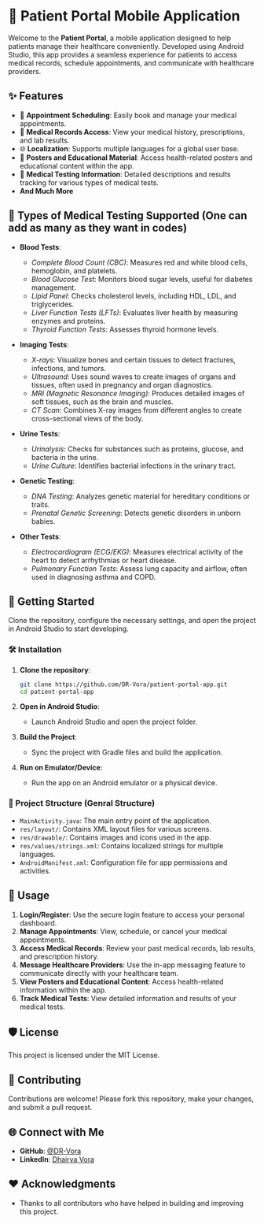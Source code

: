 # 🏥 Patient Portal Mobile Application

Welcome to the **Patient Portal**, a mobile application designed to help patients manage their healthcare conveniently. Developed using Android Studio, this app provides a seamless experience for patients to access medical records, schedule appointments, and communicate with healthcare providers.

## ✨ Features

- 📅 **Appointment Scheduling**: Easily book and manage your medical appointments.
- 📝 **Medical Records Access**: View your medical history, prescriptions, and lab results.
- 🌐 **Localization**: Supports multiple languages for a global user base.
- 🎨 **Posters and Educational Material**: Access health-related posters and educational content within the app.
- 🧪 **Medical Testing Information**: Detailed descriptions and results tracking for various types of medical tests.
- **And Much More**

## 🧪 Types of Medical Testing Supported (One can add as many as they want in codes)

- **Blood Tests**: 
  - *Complete Blood Count (CBC)*: Measures red and white blood cells, hemoglobin, and platelets.
  - *Blood Glucose Test*: Monitors blood sugar levels, useful for diabetes management.
  - *Lipid Panel*: Checks cholesterol levels, including HDL, LDL, and triglycerides.
  - *Liver Function Tests (LFTs)*: Evaluates liver health by measuring enzymes and proteins.
  - *Thyroid Function Tests*: Assesses thyroid hormone levels.
  
- **Imaging Tests**:
  - *X-rays*: Visualize bones and certain tissues to detect fractures, infections, and tumors.
  - *Ultrasound*: Uses sound waves to create images of organs and tissues, often used in pregnancy and organ diagnostics.
  - *MRI (Magnetic Resonance Imaging)*: Produces detailed images of soft tissues, such as the brain and muscles.
  - *CT Scan*: Combines X-ray images from different angles to create cross-sectional views of the body.

- **Urine Tests**:
  - *Urinalysis*: Checks for substances such as proteins, glucose, and bacteria in the urine.
  - *Urine Culture*: Identifies bacterial infections in the urinary tract.

- **Genetic Testing**:
  - *DNA Testing*: Analyzes genetic material for hereditary conditions or traits.
  - *Prenatal Genetic Screening*: Detects genetic disorders in unborn babies.

- **Other Tests**:
  - *Electrocardiogram (ECG/EKG)*: Measures electrical activity of the heart to detect arrhythmias or heart disease.
  - *Pulmonary Function Tests*: Assess lung capacity and airflow, often used in diagnosing asthma and COPD.

## 🚀 Getting Started

Clone the repository, configure the necessary settings, and open the project in Android Studio to start developing.

### 🛠️ Installation

1. **Clone the repository**:
    ```bash
    git clone https://github.com/DR-Vora/patient-portal-app.git
    cd patient-portal-app
    ```

2. **Open in Android Studio**:
    - Launch Android Studio and open the project folder.
  
3. **Build the Project**:
    - Sync the project with Gradle files and build the application.

4. **Run on Emulator/Device**:
    - Run the app on an Android emulator or a physical device.

### 📂 Project Structure (Genral Structure)

- `MainActivity.java`: The main entry point of the application.
- `res/layout/`: Contains XML layout files for various screens.
- `res/drawable/`: Contains images and icons used in the app.
- `res/values/strings.xml`: Contains localized strings for multiple languages.
- `AndroidManifest.xml`: Configuration file for app permissions and activities.

## 🔧 Usage

1. **Login/Register**: Use the secure login feature to access your personal dashboard.
2. **Manage Appointments**: View, schedule, or cancel your medical appointments.
3. **Access Medical Records**: Review your past medical records, lab results, and prescription history.
4. **Message Healthcare Providers**: Use the in-app messaging feature to communicate directly with your healthcare team.
5. **View Posters and Educational Content**: Access health-related information within the app.
6. **Track Medical Tests**: View detailed information and results of your medical tests.

## 🛡️ License

This project is licensed under the MIT License.

## 🙌 Contributing

Contributions are welcome! Please fork this repository, make your changes, and submit a pull request.

## 🌐 Connect with Me

- **GitHub**: [@DR-Vora](https://github.com/DR-Vora)
- **LinkedIn**: [Dhairya Vora](https://www.linkedin.com/in/dhairya-vora-475577275)

## ❤️ Acknowledgments

- Thanks to all contributors who have helped in building and improving this project.
